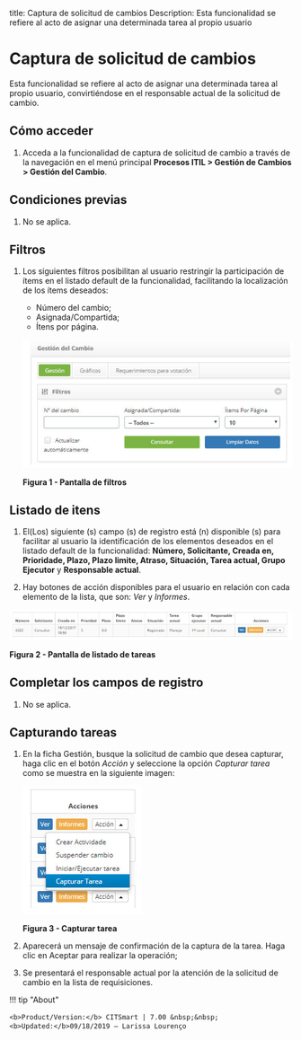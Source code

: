 title: Captura de solicitud de cambios
Description: Esta funcionalidad se refiere al acto de asignar una determinada tarea al propio usuario
# Captura de solicitud de cambios

Esta funcionalidad se refiere al acto de asignar una determinada tarea al propio usuario, convirtiéndose en el responsable actual 
de la solicitud de cambio.

Cómo acceder
-------------

1. Acceda a la funcionalidad de captura de solicitud de cambio a través de la navegación en el menú principal 
**Procesos ITIL > Gestión de Cambios > Gestión del Cambio**.

Condiciones previas
----------------

1. No se aplica.

Filtros
----------

1. Los siguientes filtros posibilitan al usuario restringir la participación de ítems en el listado default de la funcionalidad, 
facilitando la localización de los ítems deseados:

    - Número del cambio;
    - Asignada/Compartida;
    - Ítens por página.
    
    ![Filtros](images/captura.img1.jpg)
    
    **Figura 1 - Pantalla de filtros**
    
Listado de itens
------------------

1. El(Los) siguiente (s) campo (s) de registro está (n) disponible (s) para facilitar al usuario la identificación de los 
elementos deseados en el listado default de la funcionalidad: **Número, Solicitante, Creada en, Prioridade, Plazo, Plazo limite, 
Atraso, Situación, Tarea actual, Grupo Ejecutor** y **Responsable actual**.

2. Hay botones de acción disponibles para el usuario en relación con cada elemento de la lista, que son: *Ver* y *Informes*.

![Listagem](images/captura.img2.jpg)

**Figura 2 - Pantalla de listado de tareas**

Completar los campos de registro
-------------------------------------

1. No se aplica.

Capturando tareas
------------------

1. En la ficha Gestión, busque la solicitud de cambio que desea capturar, haga clic en el botón *Acción* y seleccione la opción 
*Capturar tarea* como se muestra en la siguiente imagen:

    ![Capturar](images/captura.img3.jpg)
    
    **Figura 3 - Capturar tarea**
    
2. Aparecerá un mensaje de confirmación de la captura de la tarea. Haga clic en Aceptar para realizar la operación;

3. Se presentará el responsable actual por la atención de la solicitud de cambio en la lista de requisiciones.

!!! tip "About"

    <b>Product/Version:</b> CITSmart | 7.00 &nbsp;&nbsp;
    <b>Updated:</b>09/18/2019 – Larissa Lourenço
